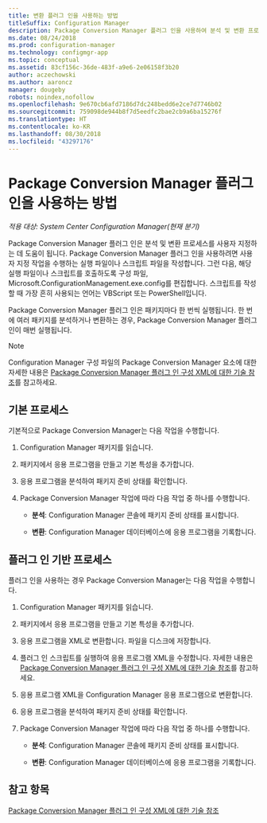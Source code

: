 ```yaml
---
title: 변환 플러그 인을 사용하는 방법
titleSuffix: Configuration Manager
description: Package Conversion Manager 플러그 인을 사용하여 분석 및 변환 프로세스를 사용자 지정합니다.
ms.date: 08/24/2018
ms.prod: configuration-manager
ms.technology: configmgr-app
ms.topic: conceptual
ms.assetid: 83cf156c-36de-483f-a9e6-2e06158f3b20
author: aczechowski
ms.author: aaroncz
manager: dougeby
robots: noindex,nofollow
ms.openlocfilehash: 9e670cb6afd7186d7dc248bedd6e2ce7d7746b02
ms.sourcegitcommit: 759098de944b8f7d5eedfc2bae2cb9a6ba15276f
ms.translationtype: HT
ms.contentlocale: ko-KR
ms.lasthandoff: 08/30/2018
ms.locfileid: "43297176"
---
```

# <a name="how-to-use-the-package-conversion-manager-plug-in"></a>Package Conversion Manager 플러그 인을 사용하는 방법

*적용 대상: System Center Configuration Manager(현재 분기)*

<!--1357861-->

Package Conversion Manager 플러그 인은 분석 및 변환 프로세스를 사용자 지정하는 데 도움이 됩니다. Package Conversion Manager 플러그 인을 사용하려면 사용자 지정 작업을 수행하는 실행 파일이나 스크립트 파일을 작성합니다. 그런 다음, 해당 실행 파일이나 스크립트를 호출하도록 구성 파일, Microsoft.ConfigurationManagement.exe.config를 편집합니다. 스크립트를 작성할 때 가장 흔히 사용되는 언어는 VBScript 또는 PowerShell입니다.

Package Conversion Manager 플러그 인은 패키지마다 한 번씩 실행됩니다. 한 번에 여러 패키지를 분석하거나 변환하는 경우, Package Conversion Manager 플러그 인이 매번 실행됩니다.

> [!NOTE]  
> Configuration Manager 구성 파일의 Package Conversion Manager 요소에 대한 자세한 내용은 [Package Conversion Manager 플러그 인 구성 XML에 대한 기술 참조](/sccm/apps/pcm/plugin-config-xml)를 참고하세요.



## <a name="default-process"></a>기본 프로세스

기본적으로 Package Conversion Manager는 다음 작업을 수행합니다.

1.  Configuration Manager 패키지를 읽습니다.  

2.  패키지에서 응용 프로그램을 만들고 기본 특성을 추가합니다.  

3.  응용 프로그램을 분석하여 패키지 준비 상태를 확인합니다.  

4.  Package Conversion Manager 작업에 따라 다음 작업 중 하나를 수행합니다.  

    - **분석**: Configuration Manager 콘솔에 패키지 준비 상태를 표시합니다.  

    - **변환**: Configuration Manager 데이터베이스에 응용 프로그램을 기록합니다.  


## <a name="plug-in-based-process"></a>플러그 인 기반 프로세스 

플러그 인을 사용하는 경우 Package Conversion Manager는 다음 작업을 수행합니다.

1.  Configuration Manager 패키지를 읽습니다.  

2.  패키지에서 응용 프로그램을 만들고 기본 특성을 추가합니다.  

3.  응용 프로그램을 XML로 변환합니다. 파일을 디스크에 저장합니다.  

4.  플러그 인 스크립트를 실행하여 응용 프로그램 XML을 수정합니다. 자세한 내용은 [Package Conversion Manager 플러그 인 구성 XML에 대한 기술 참조](/sccm/apps/pcm/plugin-config-xml)를 참고하세요.  

5.  응용 프로그램 XML을 Configuration Manager 응용 프로그램으로 변환합니다.  

6.  응용 프로그램을 분석하여 패키지 준비 상태를 확인합니다.  

7.  Package Conversion Manager 작업에 따라 다음 작업 중 하나를 수행합니다.  

    - **분석**: Configuration Manager 콘솔에 패키지 준비 상태를 표시합니다.  

    - **변환**: Configuration Manager 데이터베이스에 응용 프로그램을 기록합니다.  



## <a name="see-also"></a>참고 항목

[Package Conversion Manager 플러그 인 구성 XML에 대한 기술 참조](/sccm/apps/pcm/plugin-config-xml)
